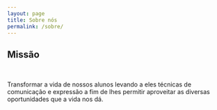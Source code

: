 ```yaml
---
layout: page
title: Sobre nós
permalink: /sobre/
---
```


<div class="col-lg-12">
  <h2 class="title">Missão</h2><br/>
  <p class="description">
      Transformar a vida de nossos alunos levando a eles técnicas de comunicação e expressão a fim de lhes permitir aproveitar as diversas oportunidades que a vida nos dá.
  </p>
</div>